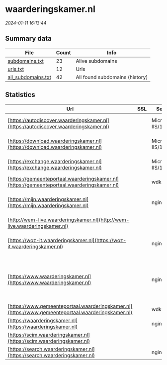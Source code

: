 # waarderingskamer.nl
*2024-01-11 16:13:44*
## Summary data
| File       | Count | Info |
|------------|-------|------|
|[subdomains.txt](/data/waarderingskamer.nl/subdomains.txt)|23|Alive subdomains|
|[urls.txt](/data/waarderingskamer.nl/urls.txt)|12|Urls|
|[all_subdomains.txt](/data/waarderingskamer.nl/all_subdomains.txt)|42|All found subdomains (history)|
## Statistics
| Url | SSL | Server | Cookie | HSTS | CSP | XFO | XXP | RP | Tech |Title |
|------------|-------|------|------|------|------|------|------|------|------|------|
|[https://autodiscover.waarderingskamer.nl](https://autodiscover.waarderingskamer.nl)| |Microsoft-IIS/10...| | | | :white_check_mark: | | :white_check_mark: |IIS:10.0 Windows Server||
|[https://download.waarderingskamer.nl](https://download.waarderingskamer.nl)| |Microsoft-IIS/10...| | | | :white_check_mark: | | :white_check_mark: |IIS:10.0 Windows Server||
|[https://exchange.waarderingskamer.nl](https://exchange.waarderingskamer.nl)| |Microsoft-IIS/10...| | | | :white_check_mark: | | :white_check_mark: |IIS:10.0 Windows Server||
|[https://gemeenteportaal.waarderingskamer.nl](https://gemeenteportaal.waarderingskamer.nl)| |wdk| |:white_check_mark: | | :white_check_mark: | :white_check_mark: | :white_check_mark: |HSTS||
|[https://mijn.waarderingskamer.nl](https://mijn.waarderingskamer.nl)| |nginx|:o: |:white_check_mark: |:warning: | :white_check_mark: | | :white_check_mark: |HSTS Microsoft ASP.NET Nginx|Mijn Waarderings...|
|[http://wem-live.waarderingskamer.nl](http://wem-live.waarderingskamer.nl)| || | | | | | :white_check_mark: ||302 Found|
|[https://woz-it.waarderingskamer.nl](https://woz-it.waarderingskamer.nl)| |nginx|:o: |:white_check_mark: |:warning: | :white_check_mark: | | :white_check_mark: |HSTS Microsoft ASP.NET Nginx|WOZ-IT|
|[https://www.waarderingskamer.nl](https://www.waarderingskamer.nl)| |nginx| | | | | | :white_check_mark: |Alpine.js Craft CMS HSTS Nginx SEOmatic Yii|Home|
|[https://www.gemeenteportaal.waarderingskamer.nl](https://www.gemeenteportaal.waarderingskamer.nl)| |wdk| |:white_check_mark: | | :white_check_mark: | :white_check_mark: | :white_check_mark: |HSTS||
|[https://waarderingskamer.nl](https://waarderingskamer.nl)| |nginx| | | | | | :white_check_mark: |Nginx|301 Moved Perman...|
|[https://scim.waarderingskamer.nl](https://scim.waarderingskamer.nl)| || | | :white_check_mark:| :white_check_mark: | :white_check_mark: | :white_check_mark: |||
|[https://search.waarderingskamer.nl](https://search.waarderingskamer.nl)| |nginx| | | | | | :white_check_mark: |HSTS Nginx||